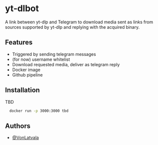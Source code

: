 # yt-dlbot

A link between yt-dlp and Telegram to download media sent as links from sources supported by yt-dlp and replying with the acquired binary.


## Features

- Triggered by sending telegram messages
- (for now) username whitelist
- Download requested media, deliver as telegram reply
- Docker image
- Github pipeline


## Installation

TBD

```bash
  docker run -p 3000:3000 tbd
```

## Authors

- [@VonLatvala](https://www.github.com/VonLatvala)

